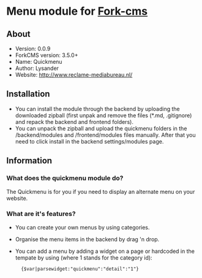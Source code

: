 # Menu module for [Fork-cms](http://www.fork-cms.com)

## About
* Version: 0.0.9
* ForkCMS version: 3.5.0+
* Name: Quickmenu
* Author: Lysander
* Website: http://www.reclame-mediabureau.nl/

## Installation
* You can install the module through the backend by uploading the downloaded zipball (first unpak and remove the files (*.md, .gitignore) and repack the backend and frontend folders).
* You can unpack the zipball and upload the quickmenu folders in the /backend/modules and /frontend/modules files manually. After that you need to click install in the backend settings/modules page.

## Information
### What does the quickmenu module do?
The Quickmenu is for you if you need to display an alternate menu on your website.

### What are it's features?
* You can create your own menus by using categories.
* Organise the menu items in the backend by drag 'n drop.
* You can add a menu by adding a widget on a page or hardcoded in the tempate by using (where 1 stands for the category id):

        {$var|parsewidget:"quickmenu":"detail":"1"}

